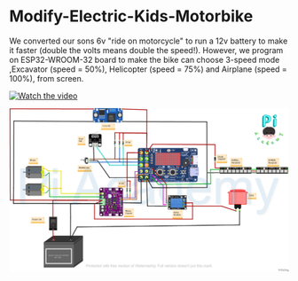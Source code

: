 # Modify-Electric-Kids-Motorbike
We converted our sons 6v "ride on motorcycle" to run a 12v battery to make it faster (double the volts means double the speed!). However, we program on ESP32-WROOM-32 board to make the bike can choose 3-speed mode ,Excavator (speed = 50%), Helicopter (speed = 75%) and Airplane (speed = 100%), from screen. 

[![Watch the video](https://img.youtube.com/vi/8pGsyZsfEvg/hqdefault.jpg)](https://youtu.be/8pGsyZsfEvg)

![Screenshot](PiMotorbikeSchematic.png)
